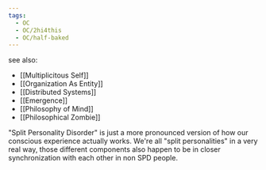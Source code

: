 ```yaml
---
tags:
  - OC
  - OC/2hi4this
  - OC/half-baked
---
```


see also:
- [[Multiplicitous Self]]
- [[Organization As Entity]]
- [[Distributed Systems]]
- [[Emergence]]
- [[Philosophy of Mind]]
- [[Philosophical Zombie]]

"Split Personality Disorder" is just a more pronounced version of how our conscious experience actually works. We're all "split personalities" in a very real way, those different components also happen to be in closer synchronization with each other in non SPD people.